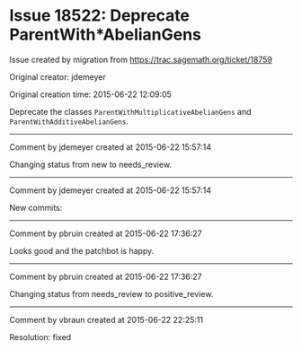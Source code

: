 # Issue 18522: Deprecate ParentWith*AbelianGens

Issue created by migration from https://trac.sagemath.org/ticket/18759

Original creator: jdemeyer

Original creation time: 2015-06-22 12:09:05

Deprecate the classes `ParentWithMultiplicativeAbelianGens` and `ParentWithAdditiveAbelianGens`.


---

Comment by jdemeyer created at 2015-06-22 15:57:14

Changing status from new to needs_review.


---

Comment by jdemeyer created at 2015-06-22 15:57:14

New commits:


---

Comment by pbruin created at 2015-06-22 17:36:27

Looks good and the patchbot is happy.


---

Comment by pbruin created at 2015-06-22 17:36:27

Changing status from needs_review to positive_review.


---

Comment by vbraun created at 2015-06-22 22:25:11

Resolution: fixed
